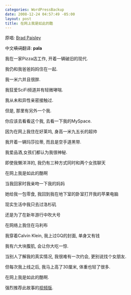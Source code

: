 ```yaml
--- 
categories: WordPressBackup
date: 2008-12-24 04:57:49 -05:00
layout: post
title: 在网上我是如此的酷
---
```

原唱: <a href="http://www.google.com/search?hl=en&amp;newwindow=1&amp;rlz=1B3GGGL_enUS300US300&amp;q=Brad+Paisley+online&amp;btnG=Search" target="_blank">Brad Paisley</a>

中文<span style="text-decoration:line-through;">填词</span>翻译: <strong>pala</strong>

<!--more-->

我在一家Pizza店工作, 开着一辆破旧的现代.

我仍和我爸爸妈妈住在一起.

我一米六并且很胖.

我狂爱SciFi频道并有轻微哮喘.

我从未和异性亲密接触过.

但是, 那里有另外一个我.

你应该去看看这个我, 去看一下我的MySpace.

因为在网上我住在好莱坞, 身高一米九五长的超帅

我开着一辆玛莎拉蒂, 而且是空手道黑带.

我爱品酒,女孩们都认为我很神秘.

即使我懒洋洋的, 我仍有三种方式同时和两个女孩聊天

在网上我是如此的酷啊

当我回家时我亲吻一下我的妈妈

她给我一包零食, 我回到我在地下室的卧室打开我的苹果电脑

现实生活中我只去过洛杉矶

还是为了在新年游行中吹大号

在网络上我住在马利布

我穿着Calvin Klein, 我上过GQ的封面, 单身又有钱

我有六大块腹肌, 会让你大吃一惊.

当别人了解我的真实情况, 我很难有一次约会, 更别说找个女朋友.

但每次我上线之后, 我马上高了30厘米, 体重也轻了很多.

在网上我是如此的酷啊.

强烈推荐此故事的<a href="http://www.youtube.com/watch?v=7GcVnhNjWV0" target="_blank">视频版</a>.
